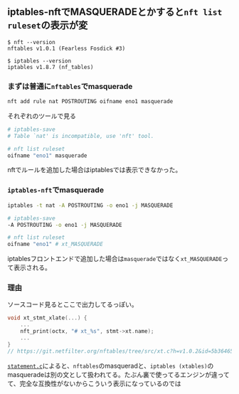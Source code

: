 ## iptables-nftでMASQUERADEとかすると`nft list ruleset`の表示が変

```
$ nft --version
nftables v1.0.1 (Fearless Fosdick #3)

$ iptables --version
iptables v1.8.7 (nf_tables)
```

### まずは普通に`nftables`でmasquerade

```sh
nft add rule nat POSTROUTING oifname eno1 masquerade
```

それぞれのツールで見る

```sh
# iptables-save
# Table `nat' is incompatible, use 'nft' tool.

# nft list ruleset
oifname "eno1" masquerade
```

nftでルールを追加した場合はiptablesでは表示できなかった。


### `iptables-nft`でmasquerade

```sh
iptables -t nat -A POSTROUTING -o eno1 -j MASQUERADE
```

```sh
# iptables-save
-A POSTROUTING -o eno1 -j MASQUERADE

# nft list ruleset
oifname "eno1" # xt_MASQUERADE
```

iptablesフロントエンドで追加した場合は`masquerade`ではなく`xt_MASQUERADE`って表示される。

### 理由

ソースコード見るとここで出力してるっぽい。

```c
void xt_stmt_xlate(...) {
    ...
    nft_print(octx, "# xt_%s", stmt->xt.name);
    ...
}
// https://git.netfilter.org/nftables/tree/src/xt.c?h=v1.0.2&id=5b364657a35f4e4cd5d220ba2a45303d729c8eca#n77
```

[`statement.c`](https://git.netfilter.org/nftables/tree/src/statement.c?h=v1.0.2&id=5b364657a35f4e4cd5d220ba2a45303d729c8eca)によると、`nftables`のmasqueradと、`iptables (xtables)`のmasqueradeは別の文として扱われてる。たぶん裏で使ってるエンジンが違ってて、完全な互換性がないからこういう表示になっているのでは
